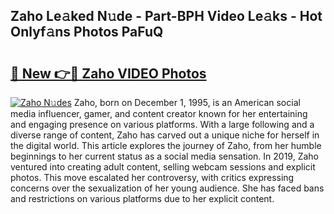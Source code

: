 ## Zaho Le𝚊ked N𝚞de - Part-BPH Video Le𝚊ks - Hot Onlyf𝚊ns Photos PaFuQ

# <h2><a href="http://ab38694.deff.icu/?id=Zaho">🔗 New 👉🔴 Zaho VIDEO Photos</a></h2>

[![Zaho N𝚞des](https://i.imgur.com/rIISA9y.gif)](http://ab38694.deff.icu/?id=Zaho)
Zaho, born on December 1, 1995, is an American social media influencer, gamer, and content creator known for her entertaining and engaging presence on various platforms. With a large following and a diverse range of content, Zaho has carved out a unique niche for herself in the digital world. This article explores the journey of Zaho, from her humble beginnings to her current status as a social media sensation. In 2019, Zaho ventured into creating adult content, selling webcam sessions and explicit photos. This move escalated her controversy, with critics expressing concerns over the sexualization of her young audience. She has faced bans and restrictions on various platforms due to her explicit content.
